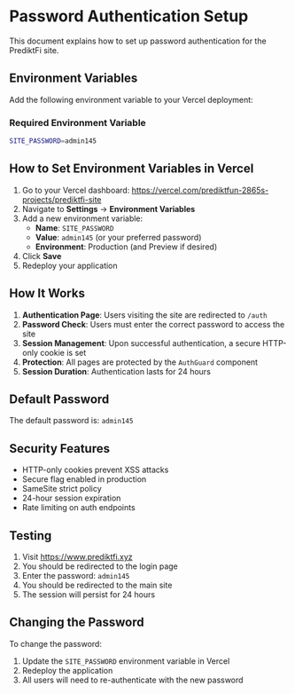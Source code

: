 # Password Authentication Setup

This document explains how to set up password authentication for the PrediktFi site.

## Environment Variables

Add the following environment variable to your Vercel deployment:

### Required Environment Variable

```bash
SITE_PASSWORD=admin145
```

## How to Set Environment Variables in Vercel

1. Go to your Vercel dashboard: https://vercel.com/prediktfun-2865s-projects/prediktfi-site
2. Navigate to **Settings** → **Environment Variables**
3. Add a new environment variable:
   - **Name**: `SITE_PASSWORD`
   - **Value**: `admin145` (or your preferred password)
   - **Environment**: Production (and Preview if desired)
4. Click **Save**
5. Redeploy your application

## How It Works

1. **Authentication Page**: Users visiting the site are redirected to `/auth`
2. **Password Check**: Users must enter the correct password to access the site
3. **Session Management**: Upon successful authentication, a secure HTTP-only cookie is set
4. **Protection**: All pages are protected by the `AuthGuard` component
5. **Session Duration**: Authentication lasts for 24 hours

## Default Password

The default password is: `admin145`

## Security Features

- HTTP-only cookies prevent XSS attacks
- Secure flag enabled in production
- SameSite strict policy
- 24-hour session expiration
- Rate limiting on auth endpoints

## Testing

1. Visit https://www.prediktfi.xyz
2. You should be redirected to the login page
3. Enter the password: `admin145`
4. You should be redirected to the main site
5. The session will persist for 24 hours

## Changing the Password

To change the password:
1. Update the `SITE_PASSWORD` environment variable in Vercel
2. Redeploy the application
3. All users will need to re-authenticate with the new password
